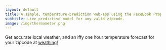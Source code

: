 ```yaml
---
layout: default
title: A simple, temperature-prediction web-app using the FaceBook Prophet model.
subtitle: Live predictive model for any valid zipcode.
image: /img/thermometer.png
---
```

Get accurate local weather, and an iffy one hour temperature forecast for your zipcode at [weathing!](http://weathing.herokuapp.com)